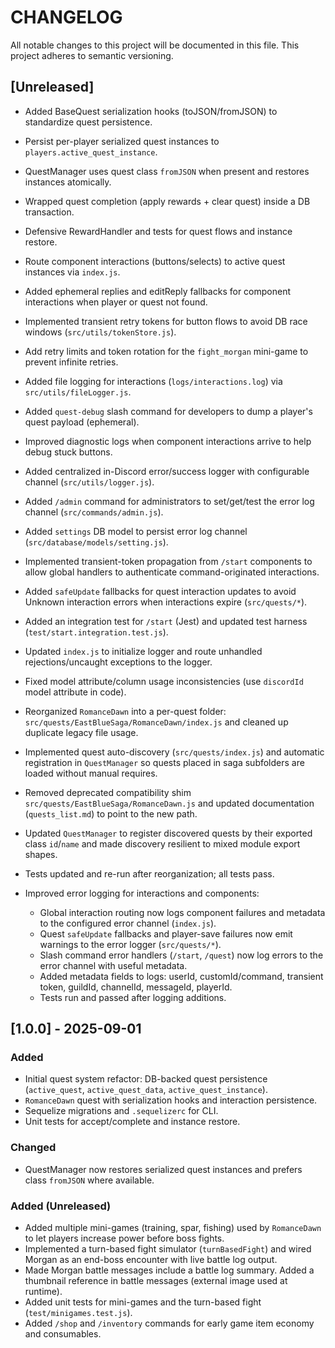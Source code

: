 # CHANGELOG

All notable changes to this project will be documented in this file. This project adheres to semantic versioning.

## [Unreleased]

- Added BaseQuest serialization hooks (toJSON/fromJSON) to standardize quest persistence.
- Persist per-player serialized quest instances to `players.active_quest_instance`.
- QuestManager uses quest class `fromJSON` when present and restores instances atomically.
- Wrapped quest completion (apply rewards + clear quest) inside a DB transaction.
- Defensive RewardHandler and tests for quest flows and instance restore.
 - Route component interactions (buttons/selects) to active quest instances via `index.js`.
 - Added ephemeral replies and editReply fallbacks for component interactions when player or quest not found.
 - Implemented transient retry tokens for button flows to avoid DB race windows (`src/utils/tokenStore.js`).
 - Add retry limits and token rotation for the `fight_morgan` mini-game to prevent infinite retries.
 - Added file logging for interactions (`logs/interactions.log`) via `src/utils/fileLogger.js`.
 - Added `quest-debug` slash command for developers to dump a player's quest payload (ephemeral).
 - Improved diagnostic logs when component interactions arrive to help debug stuck buttons.
 - Added centralized in-Discord error/success logger with configurable channel (`src/utils/logger.js`).
 - Added `/admin` command for administrators to set/get/test the error log channel (`src/commands/admin.js`).
 - Added `settings` DB model to persist error log channel (`src/database/models/setting.js`).
 - Implemented transient-token propagation from `/start` components to allow global handlers to authenticate command-originated interactions.
 - Added `safeUpdate` fallbacks for quest interaction updates to avoid Unknown interaction errors when interactions expire (`src/quests/*`).
 - Added an integration test for `/start` (Jest) and updated test harness (`test/start.integration.test.js`).
 - Updated `index.js` to initialize logger and route unhandled rejections/uncaught exceptions to the logger.
 - Fixed model attribute/column usage inconsistencies (use `discordId` model attribute in code).

- Reorganized `RomanceDawn` into a per-quest folder: `src/quests/EastBlueSaga/RomanceDawn/index.js` and cleaned up duplicate legacy file usage.
- Implemented quest auto-discovery (`src/quests/index.js`) and automatic registration in `QuestManager` so quests placed in saga subfolders are loaded without manual requires.
- Removed deprecated compatibility shim `src/quests/EastBlueSaga/RomanceDawn.js` and updated documentation (`quests_list.md`) to point to the new path.
- Updated `QuestManager` to register discovered quests by their exported class `id`/`name` and made discovery resilient to mixed module export shapes.
- Tests updated and re-run after reorganization; all tests pass.

- Improved error logging for interactions and components:
	- Global interaction routing now logs component failures and metadata to the configured error channel (`index.js`).
	- Quest `safeUpdate` fallbacks and player-save failures now emit warnings to the error logger (`src/quests/*`).
	- Slash command error handlers (`/start`, `/quest`) now log errors to the error channel with useful metadata.
	- Added metadata fields to logs: userId, customId/command, transient token, guildId, channelId, messageId, playerId.
	- Tests run and passed after logging additions.


## [1.0.0] - 2025-09-01

### Added
- Initial quest system refactor: DB-backed quest persistence (`active_quest`, `active_quest_data`, `active_quest_instance`).
- `RomanceDawn` quest with serialization hooks and interaction persistence.
- Sequelize migrations and `.sequelizerc` for CLI.
- Unit tests for accept/complete and instance restore.

### Changed
- QuestManager now restores serialized quest instances and prefers class `fromJSON` where available.

### Added (Unreleased)
- Added multiple mini-games (training, spar, fishing) used by `RomanceDawn` to let players increase power before boss fights.
- Implemented a turn-based fight simulator (`turnBasedFight`) and wired Morgan as an end-boss encounter with live battle log output.
- Made Morgan battle messages include a battle log summary. Added a thumbnail reference in battle messages (external image used at runtime).
- Added unit tests for mini-games and the turn-based fight (`test/minigames.test.js`).
- Added `/shop` and `/inventory` commands for early game item economy and consumables.

